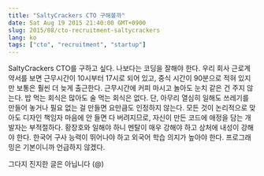 ```yaml
---
title: "SaltyCrackers CTO 구해볼까"
date: Sat Aug 19 2015 21:40:00 GMT+0900
slug: 2015/08/cto-recruitment-saltycrackers
lang: ko
tags: ["cto", "recruitment", "startup"]
---
```

SaltyCrackers CTO를 구하고 싶다. 나보다는 코딩을 잘해야 한다. 우리 회사 근로계약서를 보면 근무시간이 10시부터 17시로 되어 있고, 중식 시간이 90분으로 적혀 있지만 보통은 훨씬 더 늦게 출근한다. 근무시간에 커피 마시고 놀아도 눈치 같은 건 주지 않는다. 밥 먹는 회식은 많아도 술 먹는 회식은 없다. 단, 아무리 열심히 일해도 쓰레기를 만들어 놓거나 필요 없는 걸 만들면 요만큼도 인정하지 않는다. 모든 것이 논리적으로 맞아도 디자인 책임자 마음에 안 들면 다 버려지므로, 자신이 만든 코드에 애정을 담는 개발자는 부적절하다. 황장호와 일해야 하니 멘탈이 매우 강해야 하고 상처에 내성이 강해야 한다. 한국어 구사 능력이 뛰어나야 하고 외국어 학습 의지가 높아야 한다. 프로그래밍은 기본이니까 언급하지 않겠다.

그다지 진지한 글은 아닙니다 (@)
